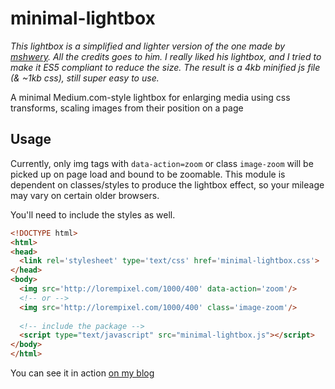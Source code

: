 # minimal-lightbox


*This lightbox is a simplified and lighter version of the one made by [mshwery](https://github.com/mshwery/minimal-lightbox). All the credits goes to him. I really liked his lightbox, and I tried to make it ES5 compliant to reduce the size. The result is a 4kb minified js file (& ~1kb css), still super easy to use.*

A minimal Medium.com-style lightbox for enlarging media using css transforms, scaling images from their position on a page

## Usage

Currently, only img tags with `data-action=zoom` or class `image-zoom` will be picked up on page load and bound to be zoomable. This module is dependent on classes/styles to produce the lightbox effect, so your mileage may vary on certain older browsers.

You'll need to include the styles as well.

```html
<!DOCTYPE html>
<html>
<head>
  <link rel='stylesheet' type='text/css' href='minimal-lightbox.css'>
</head>
<body>
  <img src='http://lorempixel.com/1000/400' data-action='zoom'/>
  <!-- or -->
  <img src='http://lorempixel.com/1000/400' class='image-zoom'/>
  
  <!-- include the package -->
  <script type="text/javascript" src="minimal-lightbox.js"></script>
</body>
</html>
```

You can see it in action [on my blog](http://axelrock.fr/en/blog/2016-03-12-walk-in-stockholm)
